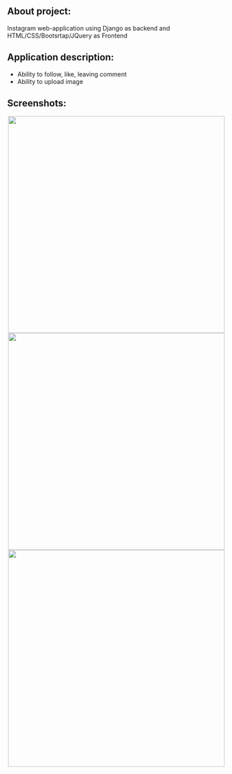 ## About project:
Instagram web-application using Django as backend and HTML/CSS/Bootsrtap/JQuery as Frontend

## Application description:
*  Ability to follow, like, leaving comment
*  Ability to upload image

 
## Screenshots:

<p align="center">
  <img src="/screenshot_1.jpg" width="500"/>
  <img src="/screenshot_2.jpg" width="500"/>
  <img src="/screenshot_3.jpg" width="500"/>
</p>
